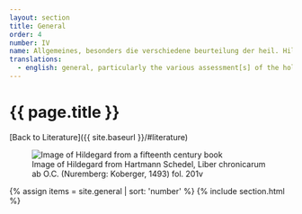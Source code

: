 ```yaml
---
layout: section
title: General
order: 4
number: IV
name: Allgemeines, besonders die verschiedene beurteilung der heil. Hildegard
translations:
  - english: general, particularly the various assessment[s] of the holy Hildegard
---
```


# {{ page.title }}
[Back to Literature]({{ site.baseurl }}/#literature)

<figure>
<img src = "{{site.baseurl}}/public/images/hildegardis-lower-res.jpg"
alt = "Image of Hildegard from a fifteenth century book">
<figcaption> Image of Hildegard from Hartmann Schedel, Liber chronicarum ab O.C. (Nuremberg: Koberger, 1493) fol. 201v</figcaption>

</figure>

{% assign items = site.general | sort: 'number' %}
{% include section.html %}

